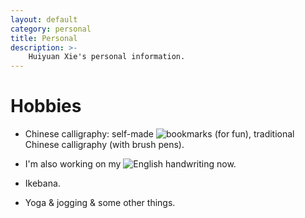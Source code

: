 ```yaml
---
layout: default
category: personal
title: Personal
description: >-
    Huiyuan Xie's personal information.
---
```


# Hobbies

* Chinese calligraphy: self-made ![bookmarks](http://img/bookmark.png) (for fun), traditional Chinese calligraphy (with brush pens).

* I'm also working on my ![English handwriting](http://img/xmas.png) now.

* Ikebana.

* Yoga & jogging & some other things.

